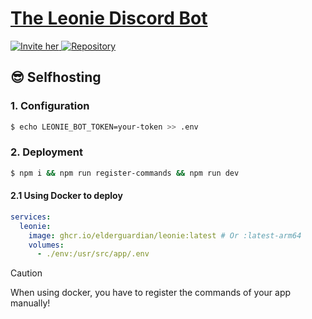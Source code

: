 # [The Leonie Discord Bot](https://github.com/elderguardian/leonie)

<a href="https://discord.com/api/oauth2/authorize?client_id=1143573089880387624&permissions=0&scope=bot" target="_blank">
    <img src="https://img.shields.io/badge/🚀%20Invite%20her-ffffff.svg?style=for-the-badge&labelColor=000000&color=000000" alt="Invite her">
</a>
<a href="https://github.com/elderguardian/leonie" target="_blank">
    <img src="https://img.shields.io/badge/👨‍💻%20Repository-ffffff.svg?style=for-the-badge&labelColor=000000&color=000000" alt="Repository">
</a>

## 😎 Selfhosting
### 1. Configuration
```bash
$ echo LEONIE_BOT_TOKEN=your-token >> .env
```
### 2. Deployment
```bash
$ npm i && npm run register-commands && npm run dev
```

#### 2.1 Using Docker to deploy
```yaml
services:
  leonie:
    image: ghcr.io/elderguardian/leonie:latest # Or :latest-arm64
    volumes:
      - ./env:/usr/src/app/.env
```
> [!CAUTION]
> When using docker, you have to register the commands of your app manually!